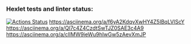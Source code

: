 ### Hexlet tests and linter status:
[![Actions Status](https://github.com/pythonprogrammer9999/python-project-49/workflows/hexlet-check/badge.svg)](https://github.com/pythonprogrammer9999/python-project-49/actions)
https://asciinema.org/a/f6yA2KdqvXwHY4Z5IBqLVlScY
https://asciinema.org/a/Ql7c4Z4CzdtSwTJZ0SAE3c4A9
https://asciinema.org/a/cIlMW9ieWu9hIwGw5zAevXmJP